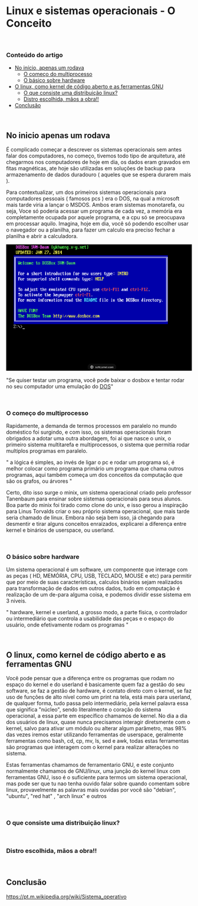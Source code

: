 # Linux e sistemas operacionais - O Conceito

&nbsp;

### Conteúdo do artigo

- [No início, apenas um rodava](#no-inicio-apenas-um-rodava)
  - [O começo do multiprocesso](#o-começo-do-multiprocesso)
  - [O básico sobre hardware](#O-básico-sobre-hardware)
- [O linux, como kernel de código aberto e as ferramentas GNU](#O-linux-como-kernel-de-código-aberto-e-as-ferramentas-GNU)
  - [O que consiste uma distribuição linux?](#O-que-consiste-uma-distribuição-linux?)
  - [Distro escolhida, mãos a obra!!](#Distro-escolhida-mãos-a-obra!!)
- [Conclusão](#conclusão)

&nbsp;

## No inicio apenas um rodava

É complicado começar a descrever os sistemas operacionais sem antes falar dos computadores, no começo, tivemos todo tipo de arquitetura, até chegarmos nos computadores de hoje em dia, os dados eram gravados em fitas magnéticas, ate hoje são utilizadas em soluções de backup para armazenamento de dados duradouro ( aqueles que se espera durarem mais ).

Para contextualizar, um dos primeiros sistemas operacionais para computadores pessoais ( famosos pcs ) era o DOS, na qual a microsoft mais tarde viria a lançar o MSDOS. Ambos eram sistemas monotarefa, ou seja, Voce só poderia acessar um programa de cada vez, a memória era completamente ocupada por aquele programa, e a cpu só se preocupava em processar aquilo. Imagina, hoje em dia, você só podendo escolher usar o navegador ou a planilha, para fazer um calculo era preciso fechar a planilha e abrir a calculadora.

![Alt text](../../images/dosbox.png)

"Se quiser testar um programa, você pode baixar o dosbox e tentar rodar no seu computador uma emulação do [DOS](https://sourceforge.net/projects/dosbox/)"

&nbsp;

### O começo do multiprocesso

Rapidamente, a demanda de termos processos em paralelo no mundo doméstico foi surgindo, e com isso, os sistemas operacionais foram obrigados a adotar uma outra abordagem, foi ai que nasce o unix, o primeiro sistema multitarefa e multiprocessos, o sistema que permitia rodar multiplos programas em paralelo.


" a lógica é simples, ao invés de ligar o pc e rodar um programa só, é melhor colocar como programa primário um programa que chama outros programas, aqui também começa um dos conceitos da computação que são os grafos, ou árvores "

Certo, dito isso surge o minix, um sistema operacional criado pelo professor Tanenbaum para ensinar sobre sistemas operacionais para seus alunos. Boa parte do minix foi tirado como clone do unix, e isso gerou a inspiração para Linus Torvalds criar o seu próprio sistema operacional, que mais tarde seria chamado de linux. Embora não seja bem isso, já chegando para desmentir e tirar alguns conceitos enraizados, explicarei a diferença entre kernel e binários de userspace, ou userland.


&nbsp;
### O básico sobre hardware

Um sistema operacional é um software, um componente que interage com as peças ( HD, MEMÓRIA, CPU, USB, TECLADO, MOUSE e etc) para permitir que por meio de suas características, calculos binários sejam realizados para transformação de dados em outros dados, tudo em computação é realização de um de-para alguma coisa, e podemos dividir esse sistema em 3 niveis.


" hardware, kernel e userland, a grosso modo, a parte física, o controlador ou intermediário que controla a usabilidade das peças e o espaço do usuário, onde efetivamente rodam os programas "

&nbsp;
## O linux, como kernel de código aberto e as ferramentas GNU


Você pode pensar que a diferença entre os programas que rodam no espaço do kernel e do userland é basicamente quem faz a gestão do seu software, se faz a gestão de hardware, é contato direto com o kernel, se faz uso de funções de alto nível como um print na tela, está mais para userland, de qualquer forma, tudo passa pelo intermediário, pela kernel  palavra essa que significa "núcleo", sendo literalmente o coração do sistema operacional, a essa parte em específico chamamos de kernel. No dia a dia dos usuários de linux, quase nunca precisamos interagir diretsmente com o kernel, salvo para ativar um módulo ou alterar algum parâmetro, mas 98% das vezes iremos estar utilizando ferramentas de userspace, geralmente ferramentas como bash, cd, cp, mv, ls, sed e awk, todas estas ferramentas são programas que interagem com o kernel para realizar alterações no sistema.

Estas ferramentas chamamos de ferramentario GNU, e este conjunto normalmente chamamos de GNU/linux, uma junção do kernel linux com ferramentas GNU, isso é o suficiente para termos um sistema operacional, mas pode ser que tu nao tenha ouvido falar sobre quando comentam sobre linux, provavelmente as palavras mais ouvidas por você são "debian",  "ubuntu", "red hat" , "arch linux" e outros

&nbsp;
### O que consiste uma distribuição linux?
&nbsp;
### Distro escolhida, mãos a obra!!
&nbsp;
## Conclusão

https://pt.m.wikipedia.org/wiki/Sistema_operativo